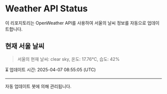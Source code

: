 
# Weather API Status

이 리포지토리는 OpenWeather API를 사용하여 서울의 날씨 정보를 자동으로 업데이트합니다.

## 현재 서울 날씨
> 서울의 현재 날씨: clear sky, 온도: 17.76°C, 습도: 42%

⏳ 업데이트 시간: 2025-04-07 08:55:05 (UTC)

---
자동 업데이트 봇에 의해 관리됩니다.

